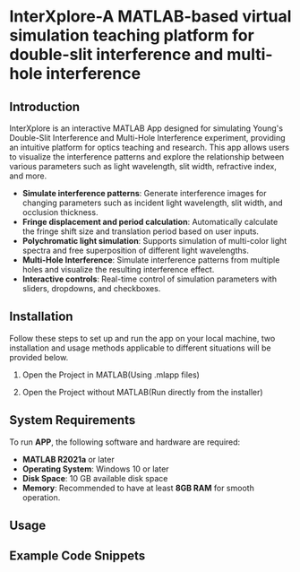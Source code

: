 # InterXplore-A MATLAB-based virtual simulation teaching platform for double-slit interference and multi-hole interference
## Introduction
InterXplore is an interactive MATLAB App designed for simulating Young's Double-Slit Interference and Multi-Hole Interference experiment, providing an intuitive platform for optics teaching and research. This app allows users to visualize the interference patterns and explore the relationship between various parameters such as light wavelength, slit width, refractive index, and more.

- **Simulate interference patterns**: Generate interference images for changing parameters such as incident light wavelength, slit width, and occlusion thickness.
- **Fringe displacement and period calculation**: Automatically calculate the fringe shift size and translation period based on user inputs.
- **Polychromatic light simulation**: Supports simulation of multi-color light spectra and free superposition of different light wavelengths.
- **Multi-Hole Interference**: Simulate interference patterns from multiple holes and visualize the resulting interference effect.
- **Interactive controls**: Real-time control of simulation parameters with sliders, dropdowns, and checkboxes.
## Installation
Follow these steps to set up and run the app on your local machine, two installation and usage methods applicable to different situations will be provided below.
1. Open the Project in MATLAB(Using .mlapp files)

2. Open the Project without MATLAB(Run directly from the installer)

## System Requirements
To run **APP**, the following software and hardware are required:

- **MATLAB R2021a** or later
- **Operating System**: Windows 10 or later
- **Disk Space**: 10 GB available disk space
- **Memory**: Recommended to have at least **8GB RAM** for smooth operation.

## Usage

## Example Code Snippets


